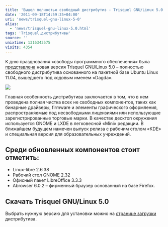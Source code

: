```yaml
---
title: 'Вышел полностью свободный дистрибутив - Trisquel GNU/Linux 5.0'
date: '2011-09-18T14:59:35+04:00'
uri: 'news/trisquel-gnu-linux-5-0'
alias: 
  - 'news/trisquel-gnu-linux-5.0.html'
tags: 'Trisquel,дистрибутивы'
source: ''
unixtime: 1316343575
visits: 4354
---
```

К дню празднования «свободы программного обеспечения» была [представлена](http://trisquel.info/en/trisquel-50-release-announcement) новая версия Trisquel GNU/Linux 5.0 – полностью свободного дистрибутива основанного на пакетной базе Ubuntu Linux 11.04, вышедшего под кодовым именем «Dagda».

[![](img/2011/09/18/14-00/trisquel-6158578524-o.jpg)](img/2011/09/18/14-00/trisquel-6158578524-o.jpg)

Главная особенность дистрибутива заключается в том, что в нем проведена полная чистка всех не свободных компонентов, таких как бинарные драйверы, firmware и элементы графического оформления, распространяемые под несвободными лицензиями или использующие зарегистрированные торговые марки. В качестве деcктоп окружения используется GNOME и LXDE в легковесной «Mini» редакции. В ближайшем будущем намечен выпуск релиза с рабочим столом «KDE» и специальная версия для образовательных учреждений.

## Среди обновленных компонентов стоит отметить:

*   Linux-libre 2.6.38
*   Рабочий стол GNOME 2.32
*   Офисный пакет LibreOffice 3.3.3
*   Abrowser 6.0.2 – фирменный браузер основанный на базе Firefox.

## Скачать Trisquel GNU/Linux 5.0

Выбрать нужную версию для установки можно на [странице загрузки](http://trisquel.info/en/download) дистрибутива.
